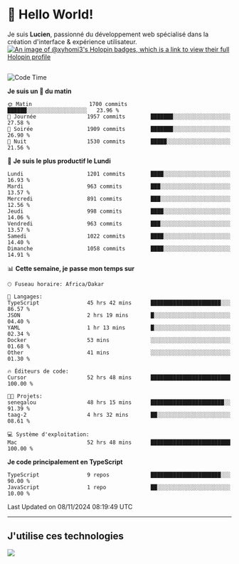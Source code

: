 # 👋 Hello World!

Je suis **Lucien**, passionné du développement web spécialisé dans la création d'interface & expérience utilisateur.
[![An image of @xyhomi3's Holopin badges, which is a link to view their full Holopin profile](https://holopin.me/xyhomi3)](https://holopin.io/@xyhomi3)

##

<!--START_SECTION:waka-->
![Code Time](http://img.shields.io/badge/Code%20Time-2%2C505%20hrs%2022%20mins-blue)

**Je suis un 🐤 du matin** 

```text
🌞 Matin                  1700 commits        ██████░░░░░░░░░░░░░░░░░░░   23.96 % 
🌆 Journée                1957 commits        ███████░░░░░░░░░░░░░░░░░░   27.58 % 
🌃 Soirée                 1909 commits        ███████░░░░░░░░░░░░░░░░░░   26.90 % 
🌙 Nuit                   1530 commits        █████░░░░░░░░░░░░░░░░░░░░   21.56 % 
```
📅 **Je suis le plus productif le Lundi** 

```text
Lundi                    1201 commits        ████░░░░░░░░░░░░░░░░░░░░░   16.93 % 
Mardi                    963 commits         ███░░░░░░░░░░░░░░░░░░░░░░   13.57 % 
Mercredi                 891 commits         ███░░░░░░░░░░░░░░░░░░░░░░   12.56 % 
Jeudi                    998 commits         ████░░░░░░░░░░░░░░░░░░░░░   14.06 % 
Vendredi                 963 commits         ███░░░░░░░░░░░░░░░░░░░░░░   13.57 % 
Samedi                   1022 commits        ████░░░░░░░░░░░░░░░░░░░░░   14.40 % 
Dimanche                 1058 commits        ████░░░░░░░░░░░░░░░░░░░░░   14.91 % 
```


📊 **Cette semaine, je passe mon temps sur** 

```text
🕑︎ Fuseau horaire: Africa/Dakar

💬 Langages: 
TypeScript               45 hrs 42 mins      ██████████████████████░░░   86.57 % 
JSON                     2 hrs 19 mins       █░░░░░░░░░░░░░░░░░░░░░░░░   04.40 % 
YAML                     1 hr 13 mins        █░░░░░░░░░░░░░░░░░░░░░░░░   02.34 % 
Docker                   53 mins             ░░░░░░░░░░░░░░░░░░░░░░░░░   01.68 % 
Other                    41 mins             ░░░░░░░░░░░░░░░░░░░░░░░░░   01.30 % 

🔥 Éditeurs de code: 
Cursor                   52 hrs 48 mins      █████████████████████████   100.00 % 

🐱‍💻 Projets: 
senegalou                48 hrs 15 mins      ███████████████████████░░   91.39 % 
taag-2                   4 hrs 32 mins       ██░░░░░░░░░░░░░░░░░░░░░░░   08.61 % 

💻 Système d'exploitation: 
Mac                      52 hrs 48 mins      █████████████████████████   100.00 % 
```

**Je code principalement en TypeScript** 

```text
TypeScript               9 repos             ██████████████████████░░░   90.00 % 
JavaScript               1 repo              ██░░░░░░░░░░░░░░░░░░░░░░░   10.00 % 
```




 Last Updated on 08/11/2024 08:19:49 UTC
<!--END_SECTION:waka-->
---

## J'utilise ces technologies

<p align="left">
  <a href="https://skillicons.dev">
    <img src="https://skillicons.dev/icons?i=ts,js,md,scss,tailwind,react,docker,express,astro,vite,nextjs,vercel,figma,ableton" />
  </a>
</p>

